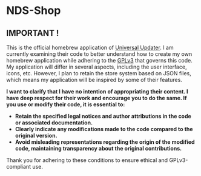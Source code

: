 # NDS-Shop

## IMPORTANT !

This is the official homebrew application of [Universal Updater](https://github.com/Universal-Team/Universal-Updater). I am currently examining their code to better understand how to create my own homebrew application while adhering to the [GPLv3](https://github.com/TheRinzler65/NDS-Shop/blob/main/LICENSE) that governs this code. My application will differ in several aspects, including the user interface, icons, etc. However, I plan to retain the store system based on JSON files, which means my application will be inspired by some of their features.

**I want to clarify that I have no intention of appropriating their content. I have deep respect for their work and encourage you to do the same. If you use or modify their code, it is essential to:**

- **Retain the specified legal notices and author attributions in the code or associated documentation.**
- **Clearly indicate any modifications made to the code compared to the original version.**
- **Avoid misleading representations regarding the origin of the modified code, maintaining transparency about the original contributions.**

Thank you for adhering to these conditions to ensure ethical and GPLv3-compliant use.